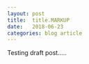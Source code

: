 ```yaml
---
layout: post
title:  title.MARKUP
date:   2018-06-23
categories: blog article
---
```


Testing draft post.....